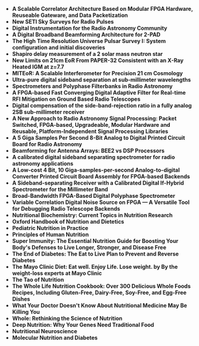 <ul>
                <li><b><a target="_blank" href="https://github.com/manjunath5496/Nutrition-Books/blob/master/nut(1).pdf" style="text-decoration:none;">A Scalable Correlator Architecture Based on Modular FPGA Hardware, Reuseable Gateware, and Data Packetization</a></b></li>
                <li><b><a target="_blank" href="https://github.com/manjunath5496/Nutrition-Books/blob/master/nut(2).pdf" style="text-decoration:none;">New SETI Sky Surveys for Radio Pulses</a></b></li>
                <li><b><a target="_blank" href="https://github.com/manjunath5496/Nutrition-Books/blob/master/nut(3).pdf" style="text-decoration:none;">Digital Instrumentation for the Radio Astronomy Community</a></b></li>
                <li><b><a target="_blank" href="https://github.com/manjunath5496/Nutrition-Books/blob/master/nut(4).pdf" style="text-decoration:none;">A Digital Broadband Beamforming Architecture for 2-PAD</a></b></li>
                <li><b><a target="_blank" href="https://github.com/manjunath5496/Nutrition-Books/blob/master/nut(5).pdf" style="text-decoration:none;">The High Time Resolution Universe Pulsar Survey I: System configuration and initial discoveries</a></b></li>
                <li><b><a target="_blank" href="https://github.com/manjunath5496/Nutrition-Books/blob/master/nut(6).pdf" style="text-decoration:none;">Shapiro delay measurement of a 2 solar mass neutron star</a></b></li>
                <li><b><a target="_blank" href="https://github.com/manjunath5496/Nutrition-Books/blob/master/nut(7).pdf" style="text-decoration:none;">New Limits on 21cm EoR From PAPER-32 Consistent with an X-Ray Heated IGM at z=7.7</a></b></li>
                <li><b><a target="_blank" href="https://github.com/manjunath5496/Nutrition-Books/blob/master/nut(8).pdf" style="text-decoration:none;">MITEoR: A Scalable Interferometer for Precision 21 cm Cosmology</a></b></li>
                <li><b><a target="_blank" href="https://github.com/manjunath5496/Nutrition-Books/blob/master/nut(9).pdf" style="text-decoration:none;">Ultra-pure digital sideband separation at sub-millimeter wavelengths</a></b></li>
                <li><b><a target="_blank" href="https://github.com/manjunath5496/Nutrition-Books/blob/master/nut(10).pdf" style="text-decoration:none;">Spectrometers and Polyphase Filterbanks in Radio Astronomy</a></b></li>
                <li><b><a target="_blank" href="https://github.com/manjunath5496/Nutrition-Books/blob/master/nut(11).pdf" style="text-decoration:none;">A FPGA-based Fast Converging Digital Adaptive Filter for Real-time RFI Mitigation on Ground Based Radio Telescopes</a></b></li>
                <li><b><a target="_blank" href="https://github.com/manjunath5496/Nutrition-Books/blob/master/nut(12).pdf" style="text-decoration:none;">Digital compensation of the side-band-rejection ratio in a fully analog 2SB sub-millimeter receiver</a></b></li>
                <li><b><a target="_blank" href="https://github.com/manjunath5496/Nutrition-Books/blob/master/nut(13).pdf" style="text-decoration:none;">A New Approach to Radio Astronomy Signal Processing: Packet Switched, FPGA-based, Upgradeable, Modular Hardware
and Reusable, Platform-Independent Signal Processing Libraries</a></b></li>
                <li><b><a target="_blank" href="https://github.com/manjunath5496/Nutrition-Books/blob/master/nut(14).pdf" style="text-decoration:none;">A 5 Giga Samples Per Second 8-Bit Analog to Digital Printed Circuit Board for Radio Astronomy</a></b></li>
                <li><b><a target="_blank" href="https://github.com/manjunath5496/Nutrition-Books/blob/master/nut(15).pdf" style="text-decoration:none;">Beamforming for Antenna Arrays: BEE2 vs DSP Processors</a></b></li>
                <li><b><a target="_blank" href="https://github.com/manjunath5496/Nutrition-Books/blob/master/nut(16).pdf" style="text-decoration:none;">A calibrated digital sideband separating spectrometer for radio astronomy applications</a></b></li>
                <li><b><a target="_blank" href="https://github.com/manjunath5496/Nutrition-Books/blob/master/nut(17).pdf" style="text-decoration:none;">A Low-cost 4 Bit, 10 Giga-samples-per-second Analog-to-digital Converter Printed Circuit Board Assembly for FPGA-based Backends</a></b></li>
                <li><b><a target="_blank" href="https://github.com/manjunath5496/Nutrition-Books/blob/master/nut(18).pdf" style="text-decoration:none;">A Sideband-separating Receiver with a Calibrated Digital If-Hybrid Spectrometer for the Millimeter Band</a></b></li>
  
<li><b><a target="_blank" href="https://github.com/manjunath5496/Nutrition-Books/blob/master/nut(19).pdf" style="text-decoration:none;">Broad-Bandwidth FPGA-Based Digital Polyphase Spectrometer</a></b></li>


 <li><b><a target="_blank" href="https://github.com/manjunath5496/Nutrition-Books/blob/master/nut(20).pdf" style="text-decoration:none;"> Variable Correlation Digital Noise Source on FPGA — A Versatile Tool for Debugging Radio Telescope Backends</a></b></li>
                <li><b><a target="_blank" href="https://github.com/manjunath5496/Nutrition-Books/blob/master/nut(21).pdf" style="text-decoration:none;">Nutritional Biochemistry: Current Topics in Nutrition Research</a></b></li>
                <li><b><a target="_blank" href="https://github.com/manjunath5496/Nutrition-Books/blob/master/nut(22).pdf" style="text-decoration:none;">Oxford Handbook of Nutrition and Dietetics</a></b></li>
                <li><b><a target="_blank" href="https://github.com/manjunath5496/Nutrition-Books/blob/master/nut(23).pdf" style="text-decoration:none;">Pediatric Nutrition in Practice  </a></b></li>
  
<li><b><a target="_blank" href="https://github.com/manjunath5496/Nutrition-Books/blob/master/nut(24).pdf" style="text-decoration:none;">Principles of Human Nutrition </a></b></li>


<li><b><a target="_blank" href="https://github.com/manjunath5496/Nutrition-Books/blob/master/nut(25).pdf" style="text-decoration:none;">Super Immunity: The Essential Nutrition Guide for Boosting Your Body's Defenses to Live Longer, Stronger, and Disease Free</a></b></li>
                <li><b><a target="_blank" href="https://github.com/manjunath5496/Nutrition-Books/blob/master/nut(26).pdf" style="text-decoration:none;">The End of Diabetes: The Eat to Live Plan to Prevent and Reverse Diabetes </a></b></li>
                <li><b><a target="_blank" href="https://github.com/manjunath5496/Nutrition-Books/blob/master/nut(27).pdf" style="text-decoration:none;">The Mayo Clinic Diet: Eat well. Enjoy Life. Lose weight. by By the weight-loss experts at Mayo Clinic  </a></b></li>
  
<li><b><a target="_blank" href="https://github.com/manjunath5496/Nutrition-Books/blob/master/nut(28).pdf" style="text-decoration:none;">The Tao of Nutrition </a></b></li>


<li><b><a target="_blank" href="https://github.com/manjunath5496/Nutrition-Books/blob/master/nut(29).pdf" style="text-decoration:none;">The Whole Life Nutrition Cookbook: Over 300 Delicious Whole Foods Recipes, Including Gluten-Free, Dairy-Free, Soy-Free, and Egg-Free Dishes</a></b></li>
                <li><b><a target="_blank" href="https://github.com/manjunath5496/Nutrition-Books/blob/master/nut(30).pdf" style="text-decoration:none;">What Your Doctor Doesn't Know About Nutritional Medicine May Be Killing You</a></b></li>
                <li><b><a target="_blank" href="https://github.com/manjunath5496/Nutrition-Books/blob/master/nut(31).pdf" style="text-decoration:none;">Whole: Rethinking the Science of Nutrition</a></b></li>
  
<li><b><a target="_blank" href="https://github.com/manjunath5496/Nutrition-Books/blob/master/nut(32).pdf" style="text-decoration:none;">Deep Nutrition: Why Your Genes Need Traditional Food </a></b></li>

<li><b><a target="_blank" href="https://github.com/manjunath5496/Nutrition-Books/blob/master/nut(33).pdf" style="text-decoration:none;">Nutritional Neuroscience</a></b></li>
  
<li><b><a target="_blank" href="https://github.com/manjunath5496/Nutrition-Books/blob/master/nut(34).pdf" style="text-decoration:none;">Molecular Nutrition and Diabetes </a></b></li>

  
  
               
</ul>

